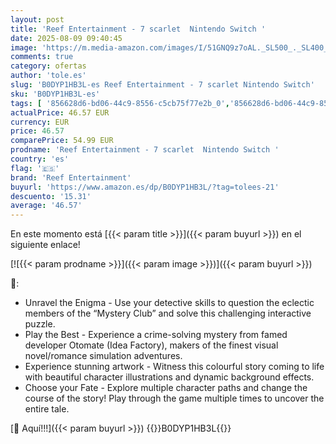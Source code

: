 ```yaml
---
layout: post
title: 'Reef Entertainment - 7 scarlet  Nintendo Switch '
date: 2025-08-09 09:40:45
image: 'https://m.media-amazon.com/images/I/51GNQ9z7oAL._SL500_._SL400_.jpg'
comments: true
category: ofertas
author: 'tole.es'
slug: 'B0DYP1HB3L-es Reef Entertainment - 7 scarlet Nintendo Switch'
sku: 'B0DYP1HB3L-es'
tags: [ '856628d6-bd06-44c9-8556-c5cb75f77e2b_0','856628d6-bd06-44c9-8556-c5cb75f77e2b_2201','856628d6-bd06-44c9-8556-c5cb75f77e2b_3601','856628d6-bd06-44c9-8556-c5cb75f77e2b_9501','Arborist Merchandising Root','Hardware y juegos para Nintendo Switch','Juegos para Nintendo Switch','Outlet Videojuegos','Preventa de Videojuegos','Self Service','Special Features Stores','Videojuegos','Videojuegos más esperados','nintendo','reef entertainment','🇪🇸', ]
actualPrice: 46.57 EUR
currency: EUR
price: 46.57
comparePrice: 54.99 EUR
prodname: 'Reef Entertainment - 7 scarlet  Nintendo Switch '
country: 'es'
flag: '🇪🇸'
brand: 'Reef Entertainment'
buyurl: 'https://www.amazon.es/dp/B0DYP1HB3L/?tag=tolees-21'
descuento: '15.31'
average: '46.57'
---
```


En este momento está [{{< param title >}}]({{< param buyurl >}}) en el siguiente enlace!

[![{{< param prodname >}}]({{< param image >}})]({{< param buyurl >}})

🔎:

- Unravel the Enigma - Use your detective skills to question the eclectic members of the “Mystery Club” and solve this challenging interactive puzzle.
- Play the Best - Experience a crime-solving mystery from famed developer Otomate (Idea Factory), makers of the finest visual novel/romance simulation adventures.
- Experience stunning artwork - Witness this colourful story coming to life with beautiful character illustrations and dynamic background effects.
- Choose your Fate - Explore multiple character paths and change the course of the story! Play through the game multiple times to uncover the entire tale.

[🛒 Aquí!!!]({{< param buyurl >}})
{{<world>}}B0DYP1HB3L{{</world>}}
